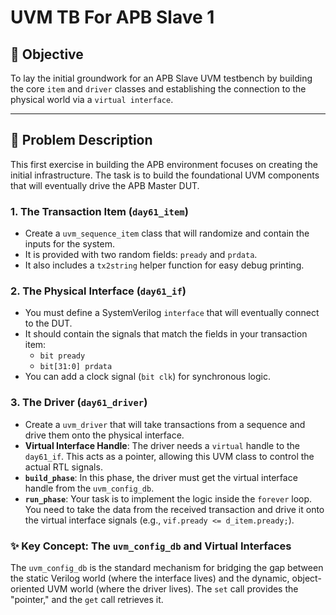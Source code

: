 # UVM TB For APB Slave 1

## 🎯 Objective

To lay the initial groundwork for an APB Slave UVM testbench by building the core `item` and `driver` classes and establishing the connection to the physical world via a `virtual interface`.

---

## 📝 Problem Description

This first exercise in building the APB environment focuses on creating the initial infrastructure. The task is to build the foundational UVM components that will eventually drive the APB Master DUT.

### 1. The Transaction Item (`day61_item`)

-   Create a `uvm_sequence_item` class that will randomize and contain the inputs for the system.
-   It is provided with two random fields: `pready` and `prdata`.
-   It also includes a `tx2string` helper function for easy debug printing.

### 2. The Physical Interface (`day61_if`)

-   You must define a SystemVerilog `interface` that will eventually connect to the DUT.
-   It should contain the signals that match the fields in your transaction item:
    -   `bit pready`
    -   `bit[31:0] prdata`
-   You can add a clock signal (`bit clk`) for synchronous logic.

### 3. The Driver (`day61_driver`)

-   Create a `uvm_driver` that will take transactions from a sequence and drive them onto the physical interface.
-   **Virtual Interface Handle**: The driver needs a `virtual` handle to the `day61_if`. This acts as a pointer, allowing this UVM class to control the actual RTL signals.
-   **`build_phase`**: In this phase, the driver must get the virtual interface handle from the `uvm_config_db`.
-   **`run_phase`**: Your task is to implement the logic inside the `forever` loop. You need to take the data from the received transaction and drive it onto the virtual interface signals (e.g., `vif.pready <= d_item.pready;`).

### ✨ Key Concept: The `uvm_config_db` and Virtual Interfaces

The `uvm_config_db` is the standard mechanism for bridging the gap between the static Verilog world (where the interface lives) and the dynamic, object-oriented UVM world (where the driver lives). The `set` call provides the "pointer," and the `get` call retrieves it.
